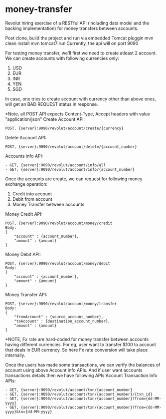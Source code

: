 # money-transfer
Revolut hiring exercise of a RESTful API (including data model and the backing implementation)
for money transfers between accounts.

Post clone, build the project and run via embedded Tomcat pluggin
mvn clean install
mvn tomcat7:run
Currently, the api will on port 9090

For testing money transfer, we'll first we need to create atleast 2 account.
We can create accounts with following currencies only:
1. USD
2. EUR
3. INR
4. YEN
5. SGD

In case, one tries to create account with currency other than above ones, will get an BAD REQUEST status in response.

*Note, all POST API expects Content-Type, Accept headers with value "application/json"
Create Account API:
```
POST, {server}:9090/revolut/account/create/{currency}
```
Delete Account API:
```
POST, {server}:9090/revolut/account/delete/{account_number}
```

Accounts info API:
```
- GET, {server}:9090/revolut/account/info/all
- GET, {server}:9090/revolut/account/info/{account_number}
```

Once the accounts are create, we can request for following money exchange operation:
1. Credit into account
2. Debit from account
3. Money Transfer between accounts

Money Credit API:
```
POST, {server}:9090/revolut/account/money/credit
Body:
{
	"account" : {account_number},
	"amount" : {amount}
}
```

Money Debit API:
```
POST, {server}:9090/revolut/account/money/debit
Body:
{
	"account" : {account_number},
	"amount" : {amount}
}
```

Money Transfer API:
```
POST, {server}:9090/revolut/account/money/transfer
Body:
{
	"fromAccount" : {source_account_number},
	"toAccount" : {destination_account_number},
	"amount" : {amount}
}
```
*NOTE, Fx rate are hard-coded for money transfer between accounts having different currencies.
For eg, user want to transfer $100 to account that deals in EUR currency. 
So here Fx rate conversion will take place internally.

Once the users has made some transactions, we can verify the balances of account using above Account Info APIs.
And if user want accounts transactions details then we have following APIs
Account Transaction Info APIs:
```
- GET, {server}:9090/revolut/account/txn/{account_number}
- GET, {server}:9090/revolut/account/txn/{account_number}/{txn_id}
- GET, {server}:9090/revolut/account/txn/{account_number}?from={dd-MM-yyyy}
- GET, {server}:9090/revolut/account/txn/{account_number}?from={dd-MM-yyyy}&to={dd-MM-yyyy}
```
